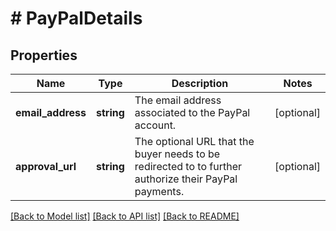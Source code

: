 # # PayPalDetails

## Properties

Name | Type | Description | Notes
------------ | ------------- | ------------- | -------------
**email_address** | **string** | The email address associated to the PayPal account. | [optional]
**approval_url** | **string** | The optional URL that the buyer needs to be redirected to to further authorize their PayPal payments. | [optional]

[[Back to Model list]](../../README.md#models) [[Back to API list]](../../README.md#endpoints) [[Back to README]](../../README.md)
